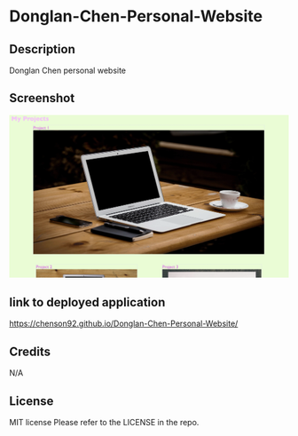 # Donglan-Chen-Personal-Website

## Description

Donglan Chen personal website

## Screenshot

![Screenshot of index.html and css](./assets/images/Screenshot%20.png)

## link to deployed application

https://chenson92.github.io/Donglan-Chen-Personal-Website/

## Credits

N/A

## License

MIT license
Please refer to the LICENSE in the repo.
